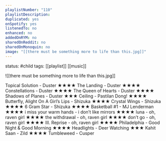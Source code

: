 ```yaml
---
playlistNumber: "110"
playlistDescription:
duplicated: yes
onSpotify: yes
listenedTo: no
enhanced: no
addedOnRYM: no
sharedOnReddit: no
sharedOnMonoquin: no
image: "[[there must be something more to life than this.jpg]]"
---
```

status: #child 
tags: [[playlist]] [[music]] 

![[there must be something more to life than this.jpg]]

Topical Solution - Duster ★★★★
The Landing - Duster ★★★★
Constellations - Duster ★★★★
The Queen of Hearts - Duster ★★★★
Shadows of Planes - Duster ★★★
Ceiling - Pastilan Dong! ★★★★
Butterfly, Alight On A Girl’s Lips - Shizuka ★★★★
Crystal Wings - Shizuka ★★★★
6 Gram Star - Shizuka ★★★★
Basketball #1 - MJ Lenderman ★★★★
i miss your warm hands - i don’t like mirrors ★★★★
luna - oh, raven girl ★★★★
the withdrawal - oh, raven girl ★★★★
don’t go - oh, raven girl ★★★★
III. Reprise - oh, raven girl ★★★★
Philadelphia - Good Night & Good Morning ★★★★
Headlights - Deer Watching ★★★
Kahit Saan - Zild ★★★★
Tumbleweed - Cusper

